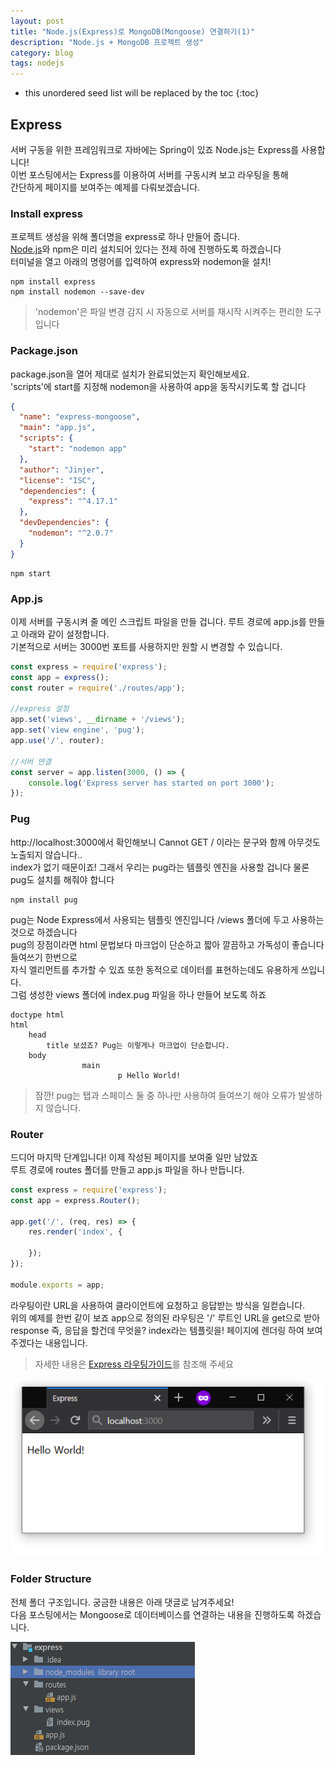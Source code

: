 ```yaml
---
layout: post
title: "Node.js(Express)로 MongoDB(Mongoose) 연결하기(1)"
description: "Node.js + MongoDB 프로젝트 생성"
category: blog
tags: nodejs
---
```



* this unordered seed list will be replaced by the toc
{:toc}

## Express

서버 구동을 위한 프레임워크로 자바에는 Spring이 있죠 Node.js는 Express를 사용합니다!    
이번 포스팅에서는 Express를 이용하여 서버를 구동시켜 보고 라우팅을 통해  
간단하게 페이지를 보여주는 예제를 다뤄보겠습니다.

### Install express

프로젝트 생성을 위해 폴더명을 express로 하나 만들어 줍니다.  
[Node.js](https://nodejs.org/ko/download)와 npm은 미리 설치되어 있다는 전제 하에 진행하도록 하겠습니다  
터미널을 열고 아래의 명령어를 입력하여 express와 nodemon을 설치! 

```shell
npm install express
npm install nodemon --save-dev
```

> 'nodemon'은 파일 변경 감지 시 자동으로 서버를 재시작 시켜주는 편리한 도구입니다

### Package.json

package.json을 열어 제대로 설치가 완료되었는지 확인해보세요.   
'scripts'에 start를 지정해 nodemon을 사용하여 app을 동작시키도록 할 겁니다 

```json
{
  "name": "express-mongoose",
  "main": "app.js",
  "scripts": {
    "start": "nodemon app"
  },
  "author": "Jinjer",
  "license": "ISC",
  "dependencies": {
    "express": "^4.17.1"
  },
  "devDependencies": {
    "nodemon": "^2.0.7"
  }
}
```

```shell
npm start
```


### App.js

이제 서버를 구동시켜 줄 메인 스크립트 파일을 만들 겁니다. 루트 경로에 app.js를 만들고 아래와 같이 설정합니다.  
기본적으로 서버는 3000번 포트를 사용하지만 원할 시 변경할 수 있습니다.

```javascript
const express = require('express');
const app = express();
const router = require('./routes/app');

//express 설정
app.set('views', __dirname + '/views');
app.set('view engine', 'pug');
app.use('/', router);

//서버 연결
const server = app.listen(3000, () => {
    console.log('Express server has started on port 3000');
});

```

### Pug

http://localhost:3000에서 확인해보니 Cannot GET / 이라는 문구와 함께 아무것도 노출되지 않습니다..    
index가 없기 때문이죠! 그래서 우리는 pug라는 템플릿 엔진을 사용할 겁니다 물론 pug도 설치를 해줘야 합니다  

```shell
npm install pug
``` 

pug는 Node Express에서 사용되는 템플릿 엔진입니다 /views 폴더에 두고 사용하는 것으로 하겠습니다   
pug의 장점이라면 html 문법보다 마크업이 단순하고 짧아 깔끔하고 가독성이 좋습니다 들여쓰기 한번으로  
자식 엘리먼트를 추가할 수 있죠 또한 동적으로 데이터를 표현하는데도 유용하게 쓰입니다.  
그럼 생성한 views 폴더에 index.pug 파일을 하나 만들어 보도록 하죠  

```pug
doctype html
html
    head
		title 보셨죠? Pug는 이렇게나 마크업이 단순합니다.
	body
                main 
                        p Hello World!
``` 

> 잠깐! pug는 탭과 스페이스 둘 중 하나만 사용하여 들여쓰기 해야 오류가 발생하지 않습니다.

### Router

드디어 마지막 단계입니다! 이제 작성된 페이지를 보여줄 일만 남았죠  
루트 경로에 routes 폴더를 만들고 app.js 파일을 하나 만듭니다.

```javascript
const express = require('express');
const app = express.Router();

app.get('/', (req, res) => {
    res.render('index', {

    });
});

module.exports = app;
```

라우팅이란 URL을 사용하여 클라이언트에 요청하고 응답받는 방식을 일컫습니다.  
위의 예제를 한번 같이 보죠 app으로 정의된 라우팅은 '/' 루트인 URL을 get으로 받아    
response 즉, 응답을 할건데 무엇을? index라는 템플릿을! 페이지에 렌더링 하여 보여주겠다는 내용입니다.   

> 자세한 내용은 [Express 라우팅가이드](https://expressjs.com/ko/guide/routing.html)를 참조해 주세요

![page](/assets/img/2021-01-05/page.png)


### Folder Structure

전체 폴더 구조입니다. 궁금한 내용은 아래 댓글로 남겨주세요!   
다음 포스팅에서는 Mongoose로 데이터베이스를 연결하는 내용을 진행하도록 하겠습니다.

![FolderStructure](/assets/img/2021-01-05/folder.png)